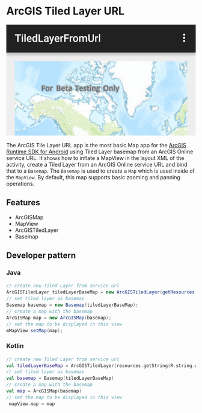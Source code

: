 # ArcGIS Tiled Layer URL

![Tiled Layer from URL App](arcgis-tiledlayer-from-url.png)

The ArcGIS Tile Layer URL app is the most basic Map app for the [ArcGIS Runtime SDK for Android](https://developers.arcgis.com/en/android/) using Tiled Layer basemap from an ArcGIS Online service URL.  It shows how to inflate a MapView in the layout XML of the activity, create a Tiled Layer from an ArcGIS Online service URL and bind that to a `Basemap`.  The `Basemap` is used to create a `Map` which is used inside of the `MapView`.  By default, this map supports basic zooming and panning operations.

## Features
* ArcGISMap
* MapView
* ArcGISTiledLayer
* Basemap

## Developer pattern
### Java
```java
// create new Tiled Layer from service url
ArcGISTiledLayer tiledLayerBaseMap = new ArcGISTiledLayer(getResources().getString(R.string.world_topo_service));
// set tiled layer as basemap
Basemap basemap = new Basemap(tiledLayerBaseMap);
// create a map with the basemap
ArcGISMap map = new ArcGISMap(basemap);
// set the map to be displayed in this view
mMapView.setMap(map);
```

### Kotlin
```kotlin
// create new Tiled Layer from service url
val tiledLayerBaseMap = ArcGISTiledLayer(resources.getString(R.string.world_topo_service))
// set tiled layer as basemap
val basemap = Basemap(tiledLayerBaseMap)
// create a map with the basemap
val map = ArcGISMap(basemap)
// set the map to be displayed in this view
 mapView.map = map
```
